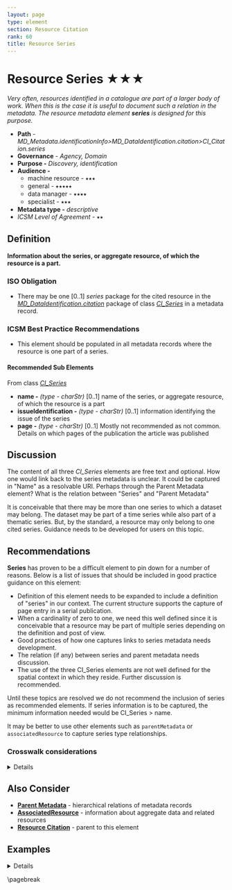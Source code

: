 ```yaml
---
layout: page
type: element
section: Resource Citation
rank: 60
title: Resource Series
---
```

#  Resource Series ★★★
*Very often, resources identified in a catalogue are part of a larger body of work. When this is the case it is useful to document such a relation in the metadata.  The resource metadata element **series** is designed for this purpose.*

- **Path** - *MD_Metadata.identificationInfo>MD_DataIdentification.citation>CI_Citation.series*
- **Governance** -  *Agency, Domain*
- **Purpose -** *Discovery, identification*
- **Audience -**
  - machine resource - ⭑⭑⭑
  - general - ⭑⭑⭑⭑⭑
  - data manager - ⭑⭑⭑⭑
  - specialist - ⭑⭑⭑
- **Metadata type -** *descriptive*
- *ICSM Level of Agreement* - ⭑⭑

## Definition
**Information about the series, or aggregate resource, of which the resource is a part.**

### ISO Obligation

- There may be one  [0..1] *series* package for the cited resource in the  *[MD_DataIdentification.citation](./ResourceCitation)* package  of class *[CI_Series](http://wiki.esipfed.org/index.php/CI_Series)* in a metadata record.

###  ICSM Best Practice Recommendations

- This element should be populated in all metadata records where the resource is one part of a series.

#### Recommended Sub Elements

From class *[CI_Series](http://wiki.esipfed.org/index.php/CI_Series)*

- **name -** *(type - charStr)* [0..1] name of the series, or aggregate resource, of which the resource is a part
- **issueIdentification -**  *(type - charStr)*  [0..1]  information identifying the issue of the series
- **page -** *(type - charStr)* [0..1] Mostly not recommended as not common. Details on which pages of the publication the article was published

## Discussion

The content of all three *CI_Series* elements are free text and optional. How one would link back to the series metadata is unclear. It could be captured in "Name" as a resolvable URI. Perhaps through the Parent Metadata element? What is the relation between "Series" and "Parent Metadata"

It is conceivable that there may be more than one series to which a dataset may belong. The dataset may be part of a time series while also part of a thematic series. But, by the standard, a resource may only belong to one cited series. Guidance needs to be developed for users on this topic.

## Recommendations

**Series** has proven to be a difficult element to pin down for a number of reasons. Below is a list of issues that should be included in good practice guidance on this element:

* Definition of this element needs to be expanded to include a definition of "series" in our context. The current structure supports the capture of page entry in a serial publication.
* When a cardinality of zero to one, we need this well defined since it is conceivable that a resource may be part of multiple series depending on the definition and post of view.
* Good practices of how one captures links to series metadata needs development.
* The relation (if any) between series and parent metadata needs discussion.
* The use of the three CI_Series elements are not well defined for the spatial context in which they reside. Further discussion is recommended.

Until these topics are resolved we do not recommend the inclusion of series as recommended elements.
If series information is to be captured, the minimum information needed would be CI_Series > name.  

It may be better to use other elements such as `parentMetadata` or `associatedResource` to capture series type relationships.

### Crosswalk considerations

<details>

#### DCAT

Maps to `prov:wasMemberOf`

#### RIF-CS

Maps to `Context`

</details>

## Also Consider

- **[Parent Metadata](./ParentMetadata)** - hierarchical relations of metadata records
- **[AssociatedResource](./AssociatedResources)** - information about aggregate data and related resources
- **[Resource  Citation](./ResourceCitation)** - parent to this element

## Examples

<details>

### XML

```
<mdb:MD_Metadata>
....
   <mdb:identificationInfo>
      <mri:MD_DataIdentification>
      ....
         <mri:citation>
            <cit:CI_Citation>
               ....
               <cit:series>
                  <cit:CI_Series>
                     <cit:name>
                        <gco:CharacterString>OpenWork GeoData Series
                        </gco:CharacterString>
                     </cit:name>
                     <cit:issueIdentification gco:nilReason="missing">
                        <gco:CharacterString/>
                     </cit:issueIdentification>
                  </cit:CI_Series>
               </cit:series>
               .....
           </cit:CI_Citation>
         </mri:citation>
         ....
      </mri:MD_DataIdentification>
   </mdb:identificationInfo>
....
</mdb:MD_Metadata>
```

\pagebreak

### UML diagrams
Recommended elements highlighted in yellow

![dataCitationSeries](../images/ResourceSeriesUML.png)

</details>

\pagebreak
